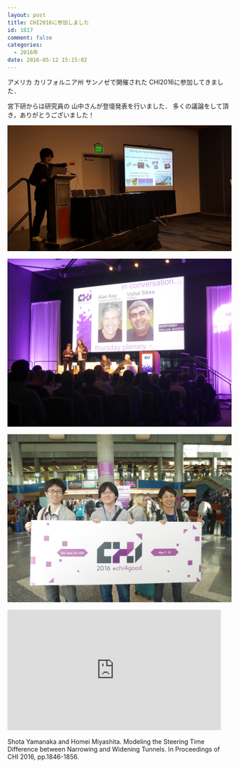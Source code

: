 ```yaml
---
layout: post
title: CHI2016に参加しました
id: 1817
comment: false
categories:
  - 2016年
date: 2016-05-12 15:15:02
---
```


アメリカ カリフォルニア州 サンノゼで開催された CHI2016に参加してきました．

宮下研からは研究員の 山中さんが登壇発表を行いました．
多くの議論をして頂き，ありがとうございました！

![20160510_084821](/wp-content/uploads/2016/05/20160510_084821.jpg)

![P1300790](/wp-content/uploads/2016/05/P1300790.jpg)

![P1300810](/wp-content/uploads/2016/05/P1300810.jpg)


<iframe width="480" height="271" src="https://www.youtube.com/embed/luyVAb80l1g" frameborder="0" allowfullscreen></iframe>

Shota Yamanaka and Homei Miyashita. Modeling the Steering Time Difference between Narrowing and Widening Tunnels. In Proceedings of CHI 2016, pp.1846-1856.
